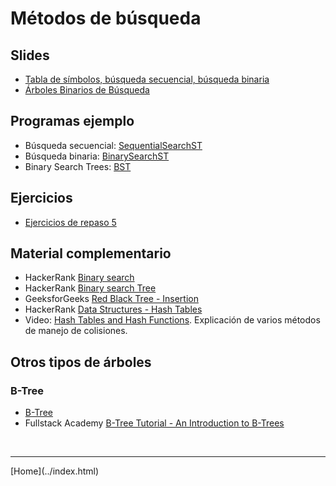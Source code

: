 # Métodos de búsqueda

## Slides
- [Tabla de símbolos, búsqueda secuencial, búsqueda binaria](../slides/06.1-Busqueda-sem12.pdf)  
- [Árboles Binarios de Búsqueda](../slides/06.2-ArbolesDeBusqueda-sem13.pdf)  


## Programas ejemplo
- Búsqueda secuencial: [SequentialSearchST](https://algs4.cs.princeton.edu/code/edu/princeton/cs/algs4/SequentialSearchST.java.html)  
- Búsqueda binaria: [BinarySearchST](https://algs4.cs.princeton.edu/code/edu/princeton/cs/algs4/BinarySearchST.java.html)  
- Binary Search Trees: [BST](https://algs4.cs.princeton.edu/code/edu/princeton/cs/algs4/BST.java.html)  


## Ejercicios

- [Ejercicios de repaso 5](Ejercicios5-201910.pdf)  


## Material complementario

- HackerRank [ Binary search](https://www.youtube.com/watch?v=P3YID7liBug)  
- HackerRank [ Binary search Tree](https://www.youtube.com/watch?v=oSWTXtMglKE)  
- GeeksforGeeks [Red Black Tree - Insertion ](https://www.youtube.com/watch?v=YCo2-H2CL6Q)  
- HackerRank [ Data Structures - Hash Tables](https://www.youtube.com/watch?v=shs0KM3wKv8)  
- Video: [Hash Tables and Hash Functions](https://www.youtube.com/watch?v=KyUTuwz_b7Q). Explicación de varios métodos de manejo de colisiones.  

## Otros tipos de árboles

### B-Tree

- [B-Tree](https://www.geeksforgeeks.org/b-tree-set-1-introduction-2/)  
- Fullstack Academy [B-Tree Tutorial - An Introduction to B-Trees](Videohttps://www.youtube.com/watch?v=C_q5ccN84C8)  



<BR>
<HR>
[Home](../index.html)
<BR>

